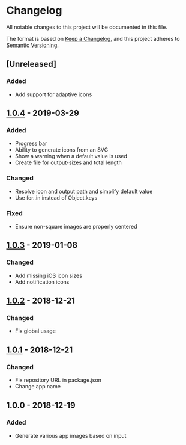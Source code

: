 # Changelog
All notable changes to this project will be documented in this file.

The format is based on [Keep a Changelog](https://keepachangelog.com/en/1.0.0/),
and this project adheres to [Semantic Versioning](https://semver.org/spec/v2.0.0.html).

## [Unreleased]
### Added
- Add support for adaptive icons

## [1.0.4] - 2019-03-29
### Added
- Progress bar
- Ability to generate icons from an SVG
- Show a warning when a default value is used
- Create file for output-sizes and total length

### Changed
- Resolve icon and output path and simplify default value
- Use for..in instead of Object.keys

### Fixed
- Ensure non-square images are properly centered

## [1.0.3] - 2019-01-08
### Changed
- Add missing iOS icon sizes
- Add notification icons

## [1.0.2] - 2018-12-21
### Changed
- Fix global usage

## [1.0.1] - 2018-12-21
### Changed
- Fix repository URL in package.json
- Change app name

## 1.0.0 - 2018-12-19
### Added
- Generate various app images based on input

[1.0.4]: https://github.com/olivierlacan/keep-a-changelog/compare/v1.0.3...v1.0.4
[1.0.3]: https://github.com/olivierlacan/keep-a-changelog/compare/v1.0.2...v1.0.3
[1.0.2]: https://github.com/olivierlacan/keep-a-changelog/compare/v1.0.1...v1.0.2
[1.0.1]: https://github.com/olivierlacan/keep-a-changelog/compare/v1.0.0...v1.0.1
